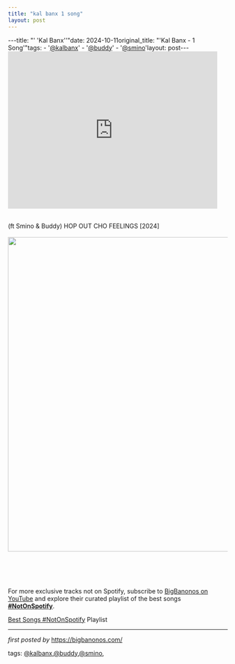 ```yaml
---
title: "kal banx 1 song"
layout: post
---
```

---title: "' 'Kal Banx''"date: 2024-10-11original_title: "'Kal Banx - 1 Song'"tags:  - '[@kalbanx](/tags/kalbanx/)'  - '[@buddy](/tags/buddy/)'  - '[@smino](/tags/smino/)'layout: post---<iframe frameborder="0" height="360" src="https://youtube.com/embed/coCjYLzzJws?si=t5re98f_yi3GsSL6" width="480"></iframe><div><br /></div><div>(ft Smino & Buddy) HOP OUT CHO FEELINGS [2024]</div><div><br /></div><div class="separator" ><a href="https://i.ytimg.com/vi/coCjYLzzJws/maxresdefault.jpg" imageanchor="1"><img border="0" data-original-height="720" data-original-width="1280" height="720" src="https://i.ytimg.com/vi/coCjYLzzJws/maxresdefault.jpg" width="1280" /></a></div><br /><div><br /></div><div><br /></div><div><br /></div><!--Subscribe and Playlist Links--><div>    <p>For more exclusive tracks not on Spotify, subscribe to <a href="https://www.youtube.com/[@BigBanonos](/tags/BigBanonos/)" target="_blank">BigBanonos on YouTube</a> and explore their curated playlist of the best songs <strong>[#NotOnSpotify](/tags/NotOnSpotify/)</strong>.</p>    <p><a href="https://www.youtube.com/playlist?list=PLtuNtuTatqI0kFahUCbtbfenC_ET5O_tr" target="_blank">Best Songs [#NotOnSpotify](/tags/NotOnSpotify/) Playlist<br /></a></p></div><hr /><p><em>first posted by</em> <a href="https://bigbanonos.com/" rel="noopener" target="_new">https://bigbanonos.com/</a></p><p>tags: [@kalbanx](/tags/kalbanx/),[@buddy](/tags/buddy/),[@smino](/tags/smino/),</p>